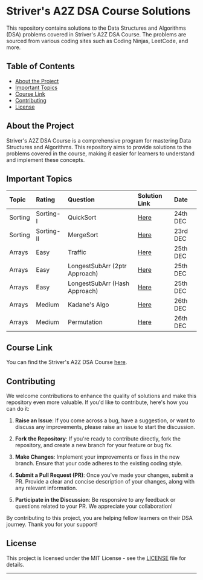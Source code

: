 # Striver's A2Z DSA Course Solutions

This repository contains solutions to the Data Structures and Algorithms (DSA) problems covered in Striver's A2Z DSA Course. The problems are sourced from various coding sites such as Coding Ninjas, LeetCode, and more.

## Table of Contents

-   [About the Project](#about-the-project)
-   [Important Topics](#important-topics)
-   [Course Link](#course-link)
-   [Contributing](#contributing)
-   [License](#license)

## About the Project

Striver's A2Z DSA Course is a comprehensive program for mastering Data Structures and Algorithms. This repository aims to provide solutions to the problems covered in the course, making it easier for learners to understand and implement these concepts.

## Important Topics

| Topic   | Rating     | Question                      | Solution Link                                               | Date     |
| :------ | :--------- | :---------------------------- | :---------------------------------------------------------- | :------- |
| Sorting | Sorting-I  | QuickSort                     | [Here](./2.%20Sorting/2.2.%20Sorting-II/4.%20QuickSort.py)  | 24th DEC |
| Sorting | Sorting-II | MergeSort                     | [Here](./2.%20Sorting/2.2.%20Sorting-II/1.%20MergeSort.py)  | 23rd DEC |
| Arrays  | Easy       | Traffic                       | [Here](./3.%20Arrays/3.1.%20Easy/11.%20Traffic.py)          | 25th DEC |
| Arrays  | Easy       | LongestSubArr (2ptr Approach) | [Here](./3.%20Arrays/3.1.%20Easy/13.%20LongestSubArr.py)    | 25th DEC |
| Arrays  | Easy       | LongestSubArr (Hash Approach) | [Here](./3.%20Arrays/3.1.%20Easy/14.%20LongestSubArrNeg.py) | 25th DEC |
| Arrays  | Medium     | Kadane's Algo                 | [Here](./3.%20Arrays/3.2.%20Medium/4.%20Kadane.py)          | 26th DEC |
| Arrays  | Medium     | Permutation                   | [Here](./3.%20Arrays/3.2.%20Medium/8.%20NextPermutation.py) | 26th DEC |

## Course Link

You can find the Striver's A2Z DSA Course [here](https://takeuforward.org/strivers-a2z-dsa-course/strivers-a2z-dsa-course-sheet-2/).

## Contributing

We welcome contributions to enhance the quality of solutions and make this repository even more valuable. If you'd like to contribute, here's how you can do it:

1. **Raise an Issue**: If you come across a bug, have a suggestion, or want to discuss any improvements, please raise an issue to start the discussion.

2. **Fork the Repository**: If you're ready to contribute directly, fork the repository, and create a new branch for your feature or bug fix.

3. **Make Changes**: Implement your improvements or fixes in the new branch. Ensure that your code adheres to the existing coding style.

4. **Submit a Pull Request (PR)**: Once you've made your changes, submit a PR. Provide a clear and concise description of your changes, along with any relevant information.

5. **Participate in the Discussion**: Be responsive to any feedback or questions related to your PR. We appreciate your collaboration!

By contributing to this project, you are helping fellow learners on their DSA journey. Thank you for your support!

## License

This project is licensed under the MIT License - see the [LICENSE](LICENSE) file for details.

---
